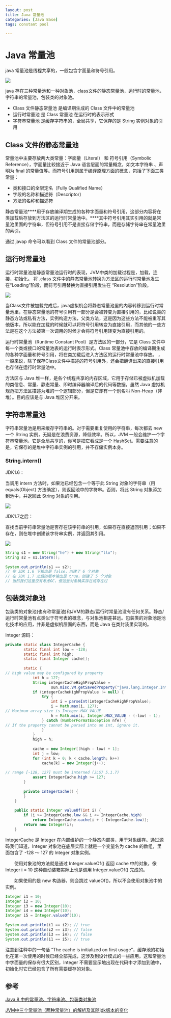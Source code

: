 ```yaml
---
layout: post
title: Java 常量池
categories: [Java Base]
tags: constant pool

---
```


# Java 常量池

java 常量池是线程共享的，一般包含字面量和符号引用。

 ![](https://raw.githubusercontent.com/devin-jade/devin-imag/master/web/20191103220716.png)

java 存在三种常量池和一种对象池，class文件的静态常量池，运行时的常量池，字符串的常量池，包装类的对象池。

- Class 文件静态常量池 是编译期生成的 Class 文件中的常量池
- 运行时常量池 是 Class 常量池 在运行时的表示形式
- 字符串常量池 是缓存字符串的，全局共享，它保存的是 String 实例对象的引用

## Class 文件的静态常量池

常量池中主要存放两大类常量：字面量（Literal） 和 符号引用（Symbolic Reference），字面量比较接近于 Java 语言层面的常量概念，如文本字符串 、声明为 final 的常量值等。而符号引用则属于编译原理方面的概念，包括了下面三类常量：

- 类和接口的全限定名（Fully Qualified Name）
- 字段的名称和描述符（Descriptor）
- 方法的名称和描述符

 静态常量池***\*用于存放编译期生成的各种字面量和符号引用，这部分内容将在类加载后存放到方法区的运行时常量池中。\****其中符号引用其实引用的就是常量池里面的字符串，但符号引用不是直接存储字符串，而是存储字符串在常量池里的索引。 

通过 javap 命令可以看到 Class 文件的常量池部分。

## 运行时常量池

运行时常量池是静态常量池运行时的表现，JVM中类的加载过程是，加载，连接，初始化。 将 .class 文件中的静态常量池转换为方法区的运行时常量池发生在“Loading”阶段，而符号引用替换为直接引用发生在 “Resolution”阶段。 

![](https://raw.githubusercontent.com/devin-jade/devin-imag/master/web/20191103220539.png)

 当Class文件被加载完成后，java虚拟机会将静态常量池里的内容转移到运行时常量池里，在静态常量池的符号引用有一部分是会被转变为直接引用的，比如说类的静态方法或私有方法，实例构造方法，父类方法，这是因为这些方法不能被重写其他版本，所以能在加载的时候就可以将符号引用转变为直接引用，而其他的一些方法是在这个方法被第一次调用的时候才会将符号引用转变为直接引用的。 

 运行时常量池（Runtime Constant Pool）是方法区的一部分，它是 Class 文件中每一个类或接口的常量池表的运行时表示形式。Class 常量池中存放的编译期生成的各种字面量和符号引用，将在类加载后进入方法区的运行时常量池中存放。 ，一般来说，除了保存Class文件中描述的符号引用外，还会把翻译出来的直接引用也存储在运行时常量池中。 

方法区与 Java 堆一样，是各个线程共享的内存区域，它用于存储已被虚拟机加载的类信息、常量、静态常量、即时编译器编译后的代码等数据。虽然 Java 虚拟机规范把方法区描述为堆的一个逻辑部分，但是它却有一个别名叫 Non-Heap（非堆）。目的应该是与 Java 堆区分开来。

## 字符串常量池

 字符串常量池是用来缓存字符串的。对于需要重复使用的字符串，每次都去 new 一个 String 实例，无疑是在浪费资源，降低效率。所以，JVM 一般会维护一个字符串常量池，它是全局共享的，你可是把它看成是一个 HashSet。需要注意的是，它保存的是堆中字符串实例的引用，并不存储实例本身。 

### **String.intern()**

JDK1.6：

 当调用 intern 方法时，如果池已经包含一个等于此 String 对象的字符串（用 equals(Object) 方法确定），则返回池中的字符串。否则，将此 String 对象添加到池中，并返回此 String 对象的引用。

![](https://raw.githubusercontent.com/devin-jade/devin-imag/master/web/JDK6.png)

JDK1.7之后：

  查找当前字符串常量池是否存在该字符串的引用，如果存在直接返回引用；如果不存在，则在堆中创建该字符串实例，并返回其引用。 

![](https://raw.githubusercontent.com/devin-jade/devin-imag/master/web/JDK8.png)

```java
String s1 = new String("he") + new String("llo");
String s2 = s1.intern();
 
System.out.println(s1 == s2);
// 在 JDK 1.6 下输出是 false，创建了 6 个对象
// 在 JDK 1.7 之后的版本输出是 true，创建了 5 个对象
// 当然我们这里没有考虑GC，但这些对象确实存在或存在过
```

## 包装类对象池

包装类的对象池(也有称常量池)和JVM的静态/运行时常量池没有任何关系。静态/运行时常量池有点类似于符号表的概念，与对象池相差甚远。包装类的对象池是池化技术的应用，并非是虚拟机层面的东西，而是 Java 在类封装里实现的。

Integer 源码：

```java
private static class IntegerCache {
        static final int low = -128;
        static final int high;
        static final Integer cache[];
 
        static {
// high value may be configured by property
            int h = 127;
            String integerCacheHighPropValue =
                    sun.misc.VM.getSavedProperty("java.lang.Integer.IntegerCache.high");
            if (integerCacheHighPropValue != null) {
                try {
                    int i = parseInt(integerCacheHighPropValue);
                    i = Math.max(i, 127);
// Maximum array size is Integer.MAX_VALUE
                    h = Math.min(i, Integer.MAX_VALUE - (-low) - 1);
                } catch (NumberFormatException nfe) {
// If the property cannot be parsed into an int, ignore it.
                }
            }
            high = h;
 
            cache = new Integer[(high - low) + 1];
            int j = low;
            for (int k = 0; k < cache.length; k++)
                cache[k] = new Integer(j++);
 
// range [-128, 127] must be interned (JLS7 5.1.7)
            assert IntegerCache.high >= 127;
        }
 
        private IntegerCache() {
        }
    }
 
    public static Integer valueOf(int i) {
        if (i >= IntegerCache.low && i <= IntegerCache.high)
            return IntegerCache.cache[i + (-IntegerCache.low)];
        return new Integer(i);
    }
```

IntegerCache 是 Integer 在内部维护的一个静态内部类，用于对象缓存。通过源码我们知道，Integer 对象池在底层实际上就是一个变量名为 cache 的数组，里面包含了 -128 ～ 127 的 Integer 对象实例。

　　使用对象池的方法就是通过 Integer.valueOf() 返回 cache 中的对象，像 Integer i = 10 这种自动装箱实际上也是调用 Integer.valueOf() 完成的。

　　如果使用的是 new 构造器，则会跳过 valueOf()，所以不会使用对象池中的实例。

```java
Integer i1 = 10;
Integer i2 = 10;
Integer i3 = new Integer(10);
Integer i4 = new Integer(10);
Integer i5 = Integer.valueOf(10);
 
System.out.println(i1 == i2); // true
System.out.println(i2 == i3); // false
System.out.println(i3 == i4); // false
System.out.println(i1 == i5); // true
```

 注意到注释中的一句话 “The cache is initialized on first usage”，缓存池的初始化在第一次使用的时候已经全部完成，这涉及到设计模式的一些应用。这和常量池中字面量的保存有很大区别，Integer 不需要显示地出现在代码中才添加到池中，初始化时它已经包含了所有需要缓存的对象。 

## 参考

[Java 8 中的常量池、字符串池、包装类对象池](https://www.cnblogs.com/itplay/p/11137526.html)

[JVM中三个常量池（两种常量池）的解析及其随jdk版本的变化](https://www.javatt.com/p/47643)